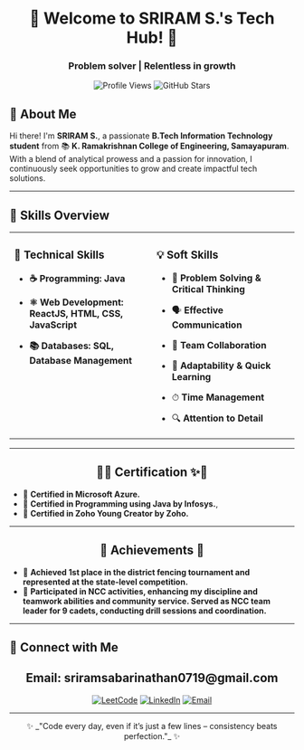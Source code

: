<h1 align="center">🚀 Welcome to SRIRAM S.'s Tech Hub! 🚀</h1>
<h3 align="center">Problem solver | Relentless in growth </h3>

<p align="center">
  <img src="https://komarev.com/ghpvc/?username=sriramsabari-2004&label=Profile%20Views&color=brightgreen&style=for-the-badge" alt="Profile Views"/>
<img src="https://img.shields.io/github/stars/sriramsabari-2004?style=for-the-badge&label=GitHub%20Stars&color=gold" alt="GitHub Stars"/>
</p>

## 👋 About Me

Hi there! I'm **SRIRAM S.**, a passionate **B.Tech Information Technology student** from 📚 **K. Ramakrishnan College of Engineering, Samayapuram**. With a blend of analytical prowess and a passion for innovation, I continuously seek opportunities to grow and create impactful tech solutions.

---

## 🌟 Skills Overview

<table align="center" width="100%">
  <tr>
    <td valign="top" width="50%">
      
### 🔧 Technical Skills

- **☕ Programming: Java**
- **⚛️ Web Development: ReactJS, HTML, CSS, JavaScript**
- **📚 Databases: SQL, Database Management**

    </td>
    <td valign="top" width="50%">


### 💡 Soft Skills

- 🧩 **Problem Solving & Critical Thinking**
- 🗣 **Effective Communication**
- 🤝 **Team Collaboration**
- 🚀 **Adaptability & Quick Learning**
- ⏱ **Time Management**
- 🔍 **Attention to Detail**

     

    </tr>
  </table>

---

<h2 align="center">🏅✨ Certification ✨🏅</h2>

- 🥇 **Certified in Microsoft Azure.**
- 🤖 **Certified in Programming using Java by Infosys.**,
- 📜 **Certified in Zoho Young Creator by Zoho.**

---

<h2 align="center">🏅 Achievements 🏅</h2>

- 🥇 **Achieved 1st place in the district fencing tournament and represented at the state-level
  competition.**
- 📜 **Participated in NCC activities, enhancing my discipline and teamwork abilities and community service. Served as NCC team leader for 9 cadets, conducting drill sessions and coordination.**

---

## 🌟 Connect with Me 
<h2 align="center">
Email: sriramsabarinathan0719@gmail.com
</h2>

<p align="center">
  <a href="https://leetcode.com/u/_sriram_2004/"><img src="https://img.shields.io/badge/LeetCode-000000.svg?&style=for-the-badge&logo=leetcode&logoColor=white" alt="LeetCode"/></a>
  <a href="https://www.linkedin.com/in/sriram-s-ab8b2a257/"><img src="https://img.shields.io/badge/LinkedIn-0077B5.svg?&style=for-the-badge&logo=linkedin&logoColor=white" alt="LinkedIn"/></a>
  <a href="mailto:sriramsabarinathan0719@gmail.com"><img src="https://img.shields.io/badge/Email-FF4B4B.svg?&style=for-the-badge&logo=gmail&logoColor=white" alt="Email"/></a>
</p>

---

<p align="center">
✨ _"Code every day, even if it’s just a few lines – consistency beats perfection."_ ✨
</p>
